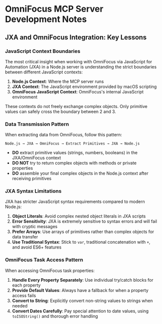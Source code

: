 # OmniFocus MCP Server Development Notes

## JXA and OmniFocus Integration: Key Lessons

### JavaScript Context Boundaries

The most critical insight when working with OmniFocus via JavaScript for Automation (JXA) in a Node.js server is understanding the strict boundaries between different JavaScript contexts:

1. **Node.js Context**: Where the MCP server runs
2. **JXA Context**: The JavaScript environment provided by macOS scripting
3. **OmniFocus JavaScript Context**: OmniFocus's internal JavaScript environment

These contexts do not freely exchange complex objects. Only primitive values can safely cross the boundary between 2 and 3.

### Data Transmission Pattern

When extracting data from OmniFocus, follow this pattern:

```
Node.js → JXA → OmniFocus → Extract Primitives → JXA → Node.js
```

- **DO** extract primitive values (strings, numbers, booleans) in the JXA/OmniFocus context
- **DO NOT** try to return complex objects with methods or private properties
- **DO** assemble your final complex objects in the Node.js context after receiving primitives

### JXA Syntax Limitations

JXA has stricter JavaScript syntax requirements compared to modern Node.js:

1. **Object Literals**: Avoid complex nested object literals in JXA scripts
2. **Error Sensitivity**: JXA is extremely sensitive to syntax errors and will fail with cryptic messages
3. **Prefer Arrays**: Use arrays of primitives rather than complex objects for data transfer
4. **Use Traditional Syntax**: Stick to `var`, traditional concatenation with `+`, and avoid ES6+ features

### OmniFocus Task Access Pattern

When accessing OmniFocus task properties:

1. **Handle Every Property Separately**: Use individual try/catch blocks for each property
2. **Provide Default Values**: Always have a fallback for when a property access fails
3. **Convert to String**: Explicitly convert non-string values to strings when needed
4. **Convert Dates Carefully**: Pay special attention to date values, using `toISOString()` and thorough error handling



